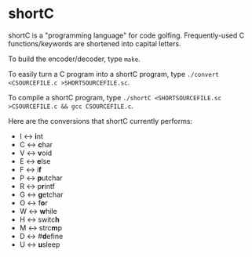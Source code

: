 # shortC
shortC is a "programming language" for code golfing. Frequently-used C functions/keywords are shortened into capital letters.

To build the encoder/decoder, type `make`.

To easily turn a C program into a shortC program, type `./convert <CSOURCEFILE.c >SHORTSOURCEFILE.sc`.

To compile a shortC program, type `./shortC <SHORTSOURCEFILE.sc >CSOURCEFILE.c && gcc CSOURCEFILE.c`.

Here are the conversions that shortC currently performs:

 - I <-> **i**nt
 - C <-> **c**har
 - V <-> **v**oid
 - E <-> **e**lse
 - F <-> i**f**
 - P <-> **p**utchar
 - R <-> p**r**intf
 - G <-> **g**etchar
 - O <-> f**o**r
 - W <-> **w**hile
 - H <-> switc**h**
 - M <-> strc**m**p
 - D <-> #**d**efine
 - U <-> **u**sleep
